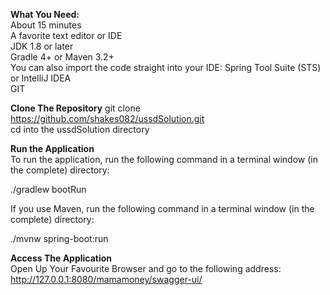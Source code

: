<strong>What You Need:</strong> <br />
About 15 minutes<br >
A favorite text editor or IDE<br />
JDK 1.8 or later<br />
Gradle 4+ or Maven 3.2+<br />
You can also import the code straight into your IDE: Spring Tool Suite (STS) or IntelliJ IDEA <br />
GIT<br />

<strong>Clone The Repository</strong>
git clone https://github.com/shakes082/ussdSolution.git<br />
cd into the ussdSolution directory <br />

<strong>Run the Application</strong><br />
To run the application, run the following command in a terminal window (in the complete) directory:<br />

./gradlew bootRun<br />


If you use Maven, run the following command in a terminal window (in the complete) directory:<br />

./mvnw spring-boot:run<br />

<strong>Access The Application</strong><br />
Open Up Your Favourite Browser and go to the following address:<br />
http://127.0.0.1:8080/mamamoney/swagger-ui/




